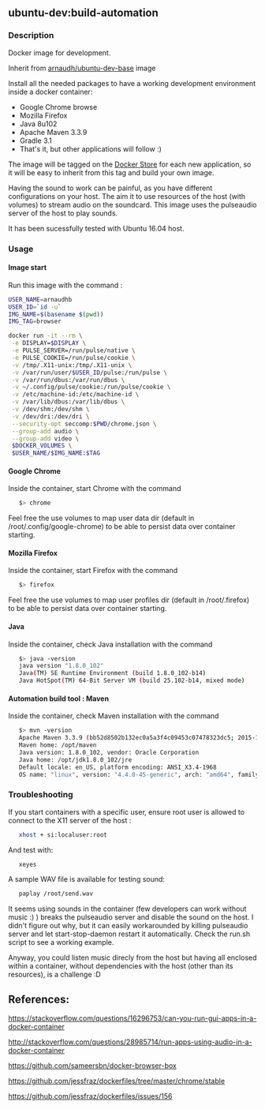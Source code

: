 ## ubuntu-dev:build-automation


### Description
Docker image for development.

Inherit from [arnaudh/ubuntu-dev-base](https://github.com/arnaudhb/ubuntu-dev-base) image

Install all the needed packages to have a working development environment inside a docker container: 
  * Google Chrome browse
  * Mozilla Firefox
  * Java 8u102
  * Apache Maven 3.3.9
  * Gradle 3.1
  * That's it, but other applications will follow :)

The image will be tagged on the [Docker Store](https://store.docker.com/community/images/arnaudhb/ubuntu-dev) for each new application, so it will be easy to inherit from this tag and build your own image.

Having the sound to work can be painful, as you have different configurations on your host.
The aim it to use resources of the host (with volumes) to stream audio on the soundcard.
This image uses the pulseaudio server of the host to play sounds.

It has been sucessfully tested with Ubuntu 16.04 host.


### Usage

#### Image start
Run this image with the command : 
```sh
USER_NAME=arnaudhb
USER_ID=`id -u`
IMG_NAME=$(basename $(pwd))
IMG_TAG=browser

docker run -it --rm \
 -e DISPLAY=$DISPLAY \
 -e PULSE_SERVER=/run/pulse/native \
 -e PULSE_COOKIE=/run/pulse/cookie \
 -v /tmp/.X11-unix:/tmp/.X11-unix \
 -v /var/run/user/$USER_ID/pulse:/run/pulse \
 -v /var/run/dbus:/var/run/dbus \
 -v ~/.config/pulse/cookie:/run/pulse/cookie \
 -v /etc/machine-id:/etc/machine-id \
 -v /var/lib/dbus:/var/lib/dbus \
 -v /dev/shm:/dev/shm \
 -v /dev/dri:/dev/dri \
 --security-opt seccomp:$PWD/chrome.json \
 --group-add audio \
 --group-add video \
 $DOCKER_VOLUMES \
 $USER_NAME/$IMG_NAME:$TAG

```

#### Google Chrome

Inside the container, start Chrome with the command

 ```sh   
    $> chrome
 ```

Feel free the use volumes to map user data dir (default in /root/.config/google-chrome) to be able to persist data over container starting.


#### Mozilla Firefox 

Inside the container, start Firefox with the command

 ```sh   
    $> firefox
 ```

Feel free the use volumes to map user profiles dir (default in /root/.firefox) to be able to persist data over container starting.


#### Java

Inside the container, check Java installation with the command 

 ```sh   
    $> java -version
    java version "1.8.0_102"
    Java(TM) SE Runtime Environment (build 1.8.0_102-b14)
    Java HotSpot(TM) 64-Bit Server VM (build 25.102-b14, mixed mode)
 ```

#### Automation build tool : Maven

Inside the container, check Maven installation with the command

 ```sh   
    $> mvn -version
    Apache Maven 3.3.9 (bb52d8502b132ec0a5a3f4c09453c07478323dc5; 2015-11-10T16:41:47+00:00)
    Maven home: /opt/maven
    Java version: 1.8.0_102, vendor: Oracle Corporation
    Java home: /opt/jdk1.8.0_102/jre
    Default locale: en_US, platform encoding: ANSI_X3.4-1968
    OS name: "linux", version: "4.4.0-45-generic", arch: "amd64", family: "unix"   
 ```


### Troubleshooting

If you start containers with a specific user, ensure root user is allowed to connect to the X11 server of the host :
 ```sh   
    xhost + si:localuser:root
 ```
 
And test with:
 ```sh   
    xeyes
 ```

A sample WAV file is available for testing sound: 
 ```sh   
    paplay /root/send.wav
 ```

It seems using sounds in the container (few developers can work without music :) ) breaks the pulseaudio server and disable the sound on the host. I didn't figure out why, but it can easily workarounded by killing pulseaudio server and let start-stop-daemon restart it automatically. Check the run.sh script to see a working example.

Anyway, you could listen music direcly from the host but having all enclosed within a container, without dependencies with the host (other than its resources), is a challenge :D


## References:
https://stackoverflow.com/questions/16296753/can-you-run-gui-apps-in-a-docker-container

http://stackoverflow.com/questions/28985714/run-apps-using-audio-in-a-docker-container

https://github.com/sameersbn/docker-browser-box

https://github.com/jessfraz/dockerfiles/tree/master/chrome/stable

https://github.com/jessfraz/dockerfiles/issues/156

